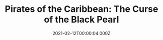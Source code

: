 ---
title: "Pirates of the Caribbean: The Curse of the Black Pearl"
year: 2003
date: 2021-02-12T00:00:04.000Z
permalink: /almanac/movies/2021-02-12-pirates-of-the-caribbean-the-curse-of-the-black-pearl/index.html
link: https://letterboxd.com/rknightuk/film/pirates-of-the-caribbean-the-curse-of-the-black-pearl/4/
rating: 3
---